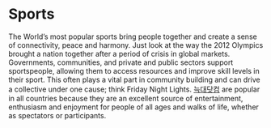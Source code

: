 # Sports
The World’s most popular sports bring people together and create a sense of connectivity, peace and harmony. Just look at the way the 2012 Olympics brought a nation together after a period of crisis in global markets. Governments, communities, and private and public sectors support sportspeople, allowing them to access resources and improve skill levels in their sport. This often plays a vital part in community building and can drive a collective under one cause; think Friday Night Lights. [늑대닷컴](https://link777.net) are popular in all countries because they are an excellent source of entertainment, enthusiasm and enjoyment for people of all ages and walks of life, whether as spectators or participants.

